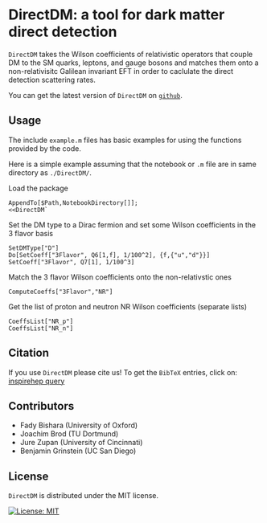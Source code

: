 **DirectDM**: a tool for dark matter direct detection
=====

`DirectDM` takes the Wilson coefficients of relativistic operators that couple DM to the SM quarks, leptons, and gauge bosons and matches them onto a non-relativisitc Galilean invariant EFT in order to caclulate the direct detection scattering rates.

You can get the latest version of `DirectDM` on [`github`](https://directdm.github.io).

## Usage

The include `example.m` files has basic examples for using the functions provided by the code. 

Here is a simple example assuming that the notebook or `.m` file are in same directory as `./DirectDM/`.

Load the package
```
AppendTo[$Path,NotebookDirectory[]];
<<DirectDM`
```

Set the DM type to a Dirac fermion and set some Wilson coefficients in the 3 flavor basis
```
SetDMType["D"]
Do[SetCoeff["3Flavor", Q6[1,f], 1/100^2], {f,{"u","d"}}]
SetCoeff["3Flavor", Q7[1], 1/100^3]
```

Match the 3 flavor Wilson coefficients onto the non-relativstic ones
```
ComputeCoeffs["3Flavor","NR"]
```

Get the list of proton and neutron NR Wilson coefficients (separate lists) 
```
CoeffsList["NR_p"]
CoeffsList["NR_n"]
```

## Citation
If you use `DirectDM` please cite us! To get the `BibTeX` entries, click on: [inspirehep query](https://inspirehep.net/search?p=arxiv:1708.02678+or+arxiv:1707.06998+or+arxiv:1611.00368&of=hx) 



## Contributors

   * Fady Bishara (University of Oxford)
   * Joachim Brod (TU Dortmund)
   * Jure Zupan (University of Cincinnati)
   * Benjamin Grinstein (UC San Diego)

## License
`DirectDM` is distributed under the MIT license.


[![License: MIT](https://img.shields.io/badge/License-MIT-yellow.svg)](https://opensource.org/licenses/MIT)
